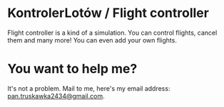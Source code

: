 # KontrolerLotów / Flight controller
Flight controller is a kind of a simulation. You can control flights, cancel them and many more! You can even add your own flights.
# You want to help me?
It's not a problem. Mail to me, here's my email address: pan.truskawka2434@gmail.com.
